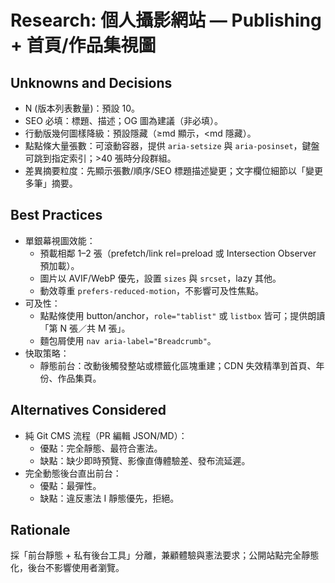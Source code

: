 # Research: 個人攝影網站 — Publishing + 首頁/作品集視圖

## Unknowns and Decisions
- N (版本列表數量)：預設 10。
- SEO 必填：標題、描述；OG 圖為建議（非必填）。
- 行動版幾何圖樣降級：預設隱藏（≥md 顯示，<md 隱藏）。
- 點點條大量張數：可滾動容器，提供 `aria-setsize` 與 `aria-posinset`，鍵盤可跳到指定索引；>40 張時分段群組。
- 差異摘要粒度：先顯示張數/順序/SEO 標題描述變更；文字欄位細節以「變更多筆」摘要。

## Best Practices
- 單銀幕視圖效能：
  - 預載相鄰 1–2 張（prefetch/link rel=preload 或 Intersection Observer 預加載）。
  - 圖片以 AVIF/WebP 優先，設置 `sizes` 與 `srcset`，lazy 其他。
  - 動效尊重 `prefers-reduced-motion`，不影響可及性焦點。
- 可及性：
  - 點點條使用 button/anchor，`role="tablist"` 或 `listbox` 皆可；提供朗讀「第 N 張／共 M 張」。
  - 麵包屑使用 `nav aria-label="Breadcrumb"`。
- 快取策略：
  - 靜態前台：改動後觸發整站或標籤化區塊重建；CDN 失效精準到首頁、年份、作品集頁。

## Alternatives Considered
- 純 Git CMS 流程（PR 編輯 JSON/MD）：
  - 優點：完全靜態、最符合憲法。
  - 缺點：缺少即時預覽、影像直傳體驗差、發布流延遲。
- 完全動態後台直出前台：
  - 優點：最彈性。
  - 缺點：違反憲法 I 靜態優先，拒絕。

## Rationale
採「前台靜態 + 私有後台工具」分離，兼顧體驗與憲法要求；公開站點完全靜態化，後台不影響使用者瀏覽。
